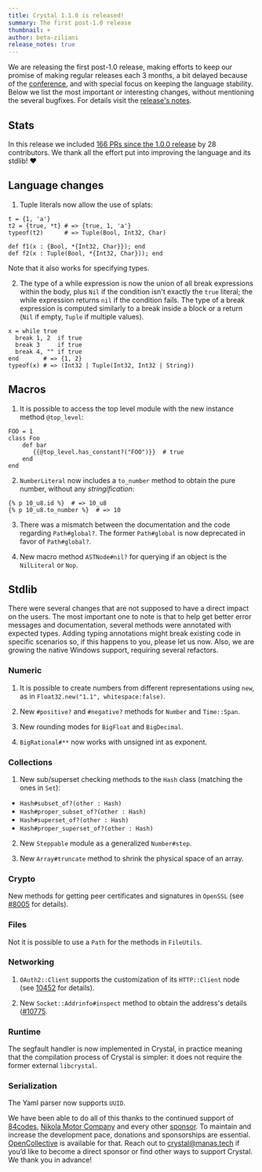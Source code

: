```yaml
---
title: Crystal 1.1.0 is released!
summary: The first post-1.0 release
thumbnail: +
author: beta-ziliani
release_notes: true
---
```


We are releasing the first post-1.0 release, making efforts to keep our promise of making regular releases each 3 months, a bit delayed because of the [conference](/conference), and with special focus on keeping the language stability. Below we list the most important or interesting changes, without mentioning the several bugfixes. For details visit the [release's notes](https://github.com/crystal-lang/crystal/releases/tag/1.1.0).

## Stats

In this release we included [166 PRs since the 1.0.0 release](https://github.com/crystal-lang/crystal/pulls?q=is%3Apr+milestone%3A1.1.0) by 28 contributors. We thank all the effort put into improving the language and its stdlib! ❤️

## Language changes

1. Tuple literals now allow the use of splats:

```crystal
t = {1, 'a'}
t2 = {true, *t} # => {true, 1, 'a'}
typeof(t2)      # => Tuple(Bool, Int32, Char)

def f1(x : {Bool, *{Int32, Char}}); end
def f2(x : Tuple(Bool, *{Int32, Char})); end
```

Note that it also works for specifying types.

2. The type of a while expression is now the union of all break expressions within the body, plus `Nil` if the condition isn't exactly the `true` literal; the while expression returns `nil` if the condition fails. The type of a break expression is computed similarly to a break inside a block or a return (`Nil` if empty, `Tuple` if multiple values).

```crystal
x = while true
  break 1, 2  if true
  break 3     if true
  break 4, "" if true
end       # => {1, 2}
typeof(x) # => (Int32 | Tuple(Int32, Int32 | String))
```

## Macros

1. It is possible to access the top level module with the new instance method `@top_level`:

```crystal
FOO = 1
class Foo
    def bar
       {{@top_level.has_constant?("FOO")}}  # true
    end
end
```

2. `NumberLiteral` now includes a `to_number` method to obtain the pure number, without any _stringification_:

```crystal
{% p 10_u8.id %}  # => 10_u8
{% p 10_u8.to_number %}  # => 10
```

3. There was a mismatch between the documentation and the code regarding `Path#global?`. The former `Path#global` is now deprecated in favor of `Path#global?`.

4. New macro method `ASTNode#nil?` for querying if an object is the `NilLiteral` or `Nop`.

## Stdlib

There were several changes that are not supposed to have a direct impact on the users. The most important one to note is that to help get better error messages and documentation, several methods were annotated with expected types. Adding typing annotations might break existing code in specific scenarios so, if this happens to you, please let us now. Also, we are growing the native Windows support, requiring several refactors.

### Numeric

1. It is possible to create numbers from different representations using `new`, as in `Float32.new("1.1", whitespace:false)`.

2. New `#positive?` and `#negative?` methods for `Number` and `Time::Span`.

3. New rounding modes for `BigFloat` and `BigDecimal`.

4. `BigRational#**` now works with unsigned int as exponent. 

### Collections

1. New sub/superset checking methods to the `Hash` class (matching the ones in `Set`):
  * `Hash#subset_of?(other : Hash)`
  * `Hash#proper_subset_of?(other : Hash)`
  * `Hash#superset_of?(other : Hash)`
  * `Hash#proper_superset_of?(other : Hash)`

2. New `Steppable` module as a generalized `Number#step`.

3. New `Array#truncate` method to shrink the physical space of an array.

### Crypto

New methods for getting peer certificates and signatures in `OpenSSL` (see [#8005](https://github.com/crystal-lang/crystal/pull/8005) for details).

### Files

Not it is possible to use a `Path` for the methods in `FileUtils`.

### Networking

1. `OAuth2::Client` supports the customization of its `HTTP::Client` node (see [10452](https://github.com/crystal-lang/crystal/pull/10452) for details).

2. New `Socket::Addrinfo#inspect` method to obtain the address's details ([#10775](https://github.com/crystal-lang/crystal/pull/10775).

### Runtime

The segfault handler is now implemented in Crystal, in practice meaning that the compilation process of Crystal is simpler: it does not require the former external `libcrystal`.

### Serialization

The Yaml parser now supports `UUID`.


We have been able to do all of this thanks to the continued support of [84codes](https://www.84codes.com/), [Nikola Motor Company](https://nikolamotor.com/) and every other [sponsor](/sponsors). To maintain and increase the development pace, donations and sponsorships are essential. [OpenCollective](https://opencollective.com/crystal-lang) is available for that. Reach out to [crystal@manas.tech](mailto:crystal@manas.tech) if you’d like to become a direct sponsor or find other ways to support Crystal. We thank you in advance!